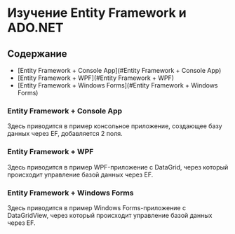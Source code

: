 # Изучение Entity Framework и ADO.NET 

## Содержание

* [Entity Framework + Console App](#Entity Framework + Console App)
* [Entity Framework + WPF](#Entity Framework + WPF)
* [Entity Framework + Windows Forms](#Entity Framework + Windows Forms)

### Entity Framework + Console App

Здесь приводится в пример консольное приложение, создающее базу данных через EF, добавляется 2 поля.

### Entity Framework + WPF

Здесь приводится в пример WPF-приложение с DataGrid, через который происходит управление базой данных через EF.

### Entity Framework + Windows Forms

Здесь приводится в пример Windows Forms-приложение с DataGridView, через который происходит управление базой данных через EF.
